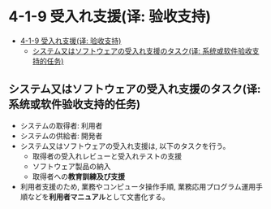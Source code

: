 # 4-1-9 受入れ支援(译: 验收支持)

- [4-1-9 受入れ支援(译: 验收支持)](#4-1-9-受入れ支援译-验收支持)
  - [システム又はソフトウェアの受入れ支援のタスク(译: 系统或软件验收支持的任务)](#システム又はソフトウェアの受入れ支援のタスク译-系统或软件验收支持的任务)

## システム又はソフトウェアの受入れ支援のタスク(译: 系统或软件验收支持的任务)

- システムの取得者: 利用者
- システムの供給者: 開発者
- システム又はソフトウェアの受入れ支援は, 以下のタスクを行う。
  - 取得者の受入れレビューと受入れテストの支援
  - ソフトウェア製品の納入
  - 取得者への**教育訓練及び支援**
- 利用者支援のため, 業務やコンピュータ操作手順, 業務応用プログラム運用手順などを**利用者マニュアル**として文書化する。
